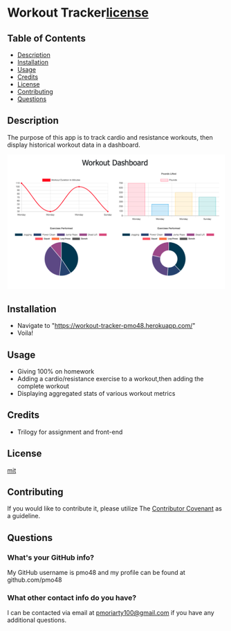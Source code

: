 # Workout Tracker[license](https://img.shields.io/github/license/pmo48/workout-tracker)
## Table of Contents

  - [Description](#description)
  - [Installation](#installation)
  - [Usage](#usage)
  - [Credits](#credits)
  - [License](#license)
  - [Contributing](#contributing)
  - [Questions](#questions)
    
## Description
    
The purpose of this app is to track cardio and resistance workouts, then display historical workout data in a dashboard.

![burger-logger](./public/Dashboard.png)
    
## Installation
    
- Navigate to "https://workout-tracker-pmo48.herokuapp.com/" 
- Voila!
    
## Usage
    
- Giving 100% on homework
- Adding a cardio/resistance exercise to a workout,then adding the complete workout
- Displaying aggregated stats of various workout metrics

## Credits

- Trilogy for assignment and front-end
    
## License

[mit](https://choosealicense.com/licenses/mit/)
    
## Contributing
    
If you would like to contribute it, please utilize The [Contributor Covenant](https://www.contributor-covenant.org/) as a guideline.
    
## Questions
    
### What's your GitHub info?
    
My GitHub username is pmo48 and my profile can be found at github.com/pmo48
    
### What other contact info do you have?
    
I can be contacted via email at pmoriarty100@gmail.com if you have any additional questions.